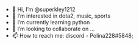 - 👋 Hi, I’m @superkley1212
- 👀 I’m interested in dota2, music, sports
- 🌱 I’m currently learning python
- 💞️ I’m looking to collaborate on ...
- 📫 How to reach me: discord - Polina228#5848; 

<!---
superkley1212/superkley1212 is a ✨ special ✨ repository because its `README.md` (this file) appears on your GitHub profile.
You can click the Preview link to take a look at your changes.
--->
